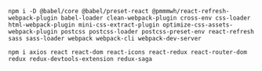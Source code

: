 `npm i -D @babel/core @babel/preset-react @pmmmwh/react-refresh-webpack-plugin babel-loader clean-webpack-plugin cross-env css-loader html-webpack-plugin mini-css-extract-plugin optimize-css-assets-webpack-plugin postcss postcss-loader postcss-preset-env react-refresh sass sass-loader webpack webpack-cli webpack-dev-server`

`npm i axios react react-dom react-icons react-redux react-router-dom redux redux-devtools-extension redux-saga`

